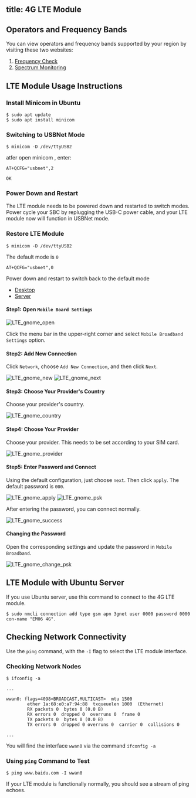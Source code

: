 title: 4G LTE Module
---

## Operators and Frequency Bands

You can view operators and frequency bands supported by your region by visiting these two websites:

1. [Frequency Check](https://www.frequencycheck.com/carriers)
2. [Spectrum Monitoring](https://www.spectrummonitoring.com/frequencies/)

## LTE Module Usage Instructions

### Install Minicom in Ubuntu

```shell
$ sudo apt update
$ sudo apt install minicom
```

### Switching to USBNet Mode

```shell
$ minicom -D /dev/ttyUSB2
```

atfer open minicom , enter:

```shell
AT+QCFG="usbnet",2

OK
```

### Power Down and Restart

The LTE module needs to be powered down and restarted to switch modes. Power cycle your SBC by replugging the USB-C power cable, and your LTE module now will function in USBNet mode.

### Restore LTE Module

```shell
$ minicom -D /dev/ttyUSB2
```

The default mode is `0`

```shell
AT+QCFG="usbnet",0
```

Power down and restart to switch back to the default mode

<ul class="nav nav-tabs" id="myTab" role="tablist">
  <li class="nav-item" role="presentation">
    <a class="nav-link active" id="desktop-tab" data-toggle="tab" href="#desktop" role="tab" aria-controls="desktop" aria-selected="true">Desktop</a>
  </li>
  <li class="nav-item" role="presentation">
    <a class="nav-link" id="server-tab" data-toggle="tab" href="#server" role="tab" aria-controls="server" aria-selected="false">Server</a>
  </li>
</ul>
<div class="tab-content" id="myTabContent">
<div class="tab-pane fade show active" id="desktop" role="tabpanel" aria-labelledby="desktop-tab">

#### Step1: Open `Mobile Board Settings`

![LTE_gnome_open](/linux/images/vim3/lte_gnome_open.png)

Click the menu bar in the upper-right corner and select `Mobile Broadband Settings` option.

#### Step2: Add New Connection

Click `Network`, choose `Add New Connection`, and then click `Next`.

![LTE_gnome_new](/linux/images/vim3/lte_gnome_new.png)
![LTE_gnome_next](/linux/images/vim3/lte_gnome_next.png)

#### Step3: Choose Your Provider's Country

Choose your provider's country. 

![LTE_gnome_country](/linux/images/vim3/lte_gnome_country.png)

#### Step4: Choose Your Provider

Choose your provider. This needs to be set according to your SIM card.

![LTE_gnome_provider](/linux/images/vim3/lte_gnome_provider.png)

#### Step5: Enter Password and Connect

Using the default configuration, just choose `next`. Then click `apply`. The default password is `000`.

![LTE_gnome_apply](/linux/images/vim3/lte_gnome_apply.png)
![LTE_gnome_psk](/linux/images/vim3/lte_gnome_psk.png)

After entering the password, you can connect normally.

![LTE_gnome_success](/linux/images/vim3/lte_gnome_success.png)

#### Changing the Password

Open the corresponding settings and update the password in `Mobile Broadband`.

![LTE_gnome_change_psk](/linux/images/vim3/lte_gnome_change_psk.png)

</div>
<div class="tab-pane fade show" id="server" role="tabpanel" aria-labelledby="server-tab">

## LTE Module with Ubuntu Server

If you use Ubuntu server, use this command to connect to the 4G LTE module.

```
$ sudo nmcli connection add type gsm apn 3gnet user 0000 password 0000 con-name "EM06 4G".

```

</div>
</div>

## Checking Network Connectivity

Use the `ping` command, with the `-I` flag to select the LTE module interface.

### Checking Network Nodes
```
$ ifconfig -a

...

wwan0: flags=4098<BROADCAST,MULTICAST>  mtu 1500
        ether 1a:68:e0:a7:94:88  txqueuelen 1000  (Ethernet)
        RX packets 0  bytes 0 (0.0 B)
        RX errors 0  dropped 0  overruns 0  frame 0
        TX packets 0  bytes 0 (0.0 B)
        TX errors 0  dropped 0 overruns 0  carrier 0  collisions 0

...
```

You will find the interface `wwan0` via the command `ifconfig -a`


### Using `ping` Command to Test

```
$ ping www.baidu.com -I wwan0
```
If your LTE module is functionally normally, you should see a stream of ping echoes.
